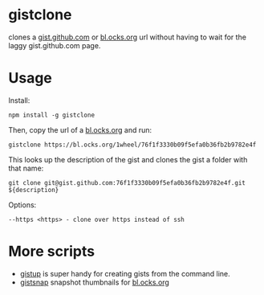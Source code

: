 # gistclone

clones a [gist.github.com](https://gist.github.com) or [bl.ocks.org](https://bl.ocks.org) url without having to wait for the laggy gist.github.com page. 

# Usage 

Install:

    npm install -g gistclone

Then, copy the url of a [bl.ocks.org](http://bl.ocks.org/)  and run: 

    gistclone https://bl.ocks.org/1wheel/76f1f3330b09f5efa0b36fb2b9782e4f

This looks up the description of the gist and clones the gist a folder with that name:  

    git clone git@gist.github.com:76f1f3330b09f5efa0b36fb2b9782e4f.git ${description}

Options: 

    --https <https> - clone over https instead of ssh

# More scripts

- [gistup](https://github.com/mbostock/gistup) is super handy for creating gists from the command line. 
- [gistsnap](https://github.com/1wheel/gistsnap) snapshot thumbnails for [bl.ocks.org](http://bl.ocks.org/)



